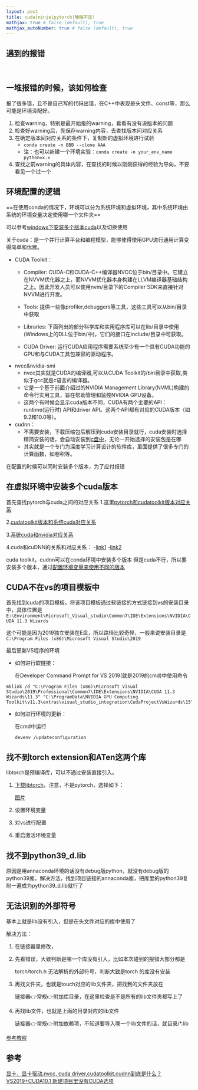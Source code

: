 ```yaml
---
layout: post
title: cuda|ninja|pytorch|睡眠不足!
mathjax: true # false (default), true
mathjax_autoNumber: true # false (default), true
---
```

## 遇到的报错

<br/>

## 一堆报错的时候，该如何检查

报了很多错，且不是自己写的代码出错，在C++中表现是头文件、const等，那么可能是环境没配好。

1. 检查warning，特别是最开始报的warning，看看有没有说版本的问题
2. 检查好warning后，先保存warning内容，去查找版本间对应关系
3. 在确定版本间对应关系的条件下，复制新的虚拟环境进行试验
   - `conda create -n BBB --clone AAA`
   - 注：也可以新建一个环境实验：`conda create -n your_env_name python=x.x`
4. 查找之前warning的具体内容，在查找的时候以刚刚获得的经验为导向，不要看见一个试一个

## 环境配置的逻辑

==在使用conda的情况下，环境可以分为系统环境和虚拟环境，其中系统环境由系统的环境变量决定使用哪一个文件夹==

可以参考[windows下安装多个版本cuda](https://blog.csdn.net/zsc201825/article/details/91149550)以及切换使用

关于cuda：是一个并行计算平台和编程模型，能够使得使用GPU进行通用计算变得简单和优雅。

- CUDA Toolkit：
  - Compiler: CUDA-C和CUDA-C++编译器NVCC位于bin/目录中。它建立在NVVM优化器之上，而NVVM优化器本身构建在LLVM编译器基础结构之上。因此开发人员可以使用nvm/目录下的Compiler SDK来直接针对NVVM进行开发。

  - Tools: 提供一些像profiler,debuggers等工具，这些工具可以从bin/目录中获取

  - Libraries: 下面列出的部分科学库和实用程序库可以在lib/目录中使用(Windows上的DLL位于bin/中)，它们的接口在include/目录中可获取。
  - CUDA Driver: 运行CUDA应用程序需要系统至少有一个具有CUDA功能的GPU和与CUDA工具包兼容的驱动程序。
- nvcc&nvidia-smi
  - nvcc其实就是CUDA的编译器,可以从CUDA Toolkit的/bin目录中获取,类似于gcc就是c语言的编译器。
  - 它是一个基于前面介绍过的NVIDIA Management Library(NVML)构建的命令行实用工具，旨在帮助管理和监控NVIDIA GPU设备。
  - 这两个有时候会显示cuda版本不同，CUDA有两个主要的API：runtime(运行时) API和driver API。这两个API都有对应的CUDA版本（如9.2和10.0等）。
- cudnn：
  - 不需要安装，下载压缩包后解压到cuda安装目录就行，cuda安装时选择精简安装的话，会自动安装到[c盘中](https://)，无论一开始选择的安装包是在哪
  - 其实就是一个专门为深度学习计算设计的软件库，里面提供了很多专门的计算函数，如卷积等。

在配置的时候可以同时安装多个版本，为了应付报错

## 在虚拟环境中安装多个cuda版本
首先查找pytorch与cuda之间的对应关系
1.这里[pytorch和cudatoolkit版本对应关系](https://pytorch.org/get-started/previous-versions/)

2.[cudatoolkit版本和系统cuda对应关系](https://www.zhihu.com/question/344950161/answer/818139888)

3.[系统cuda和nvidia对应关系](https://blog.csdn.net/He_9520/article/details/100032803)

4.cuda和cuDNN的关系和对应关系：
  -[link1](https://www.jianshu.com/p/622f47f94784)
  -[link2](https://www.cnblogs.com/yeran/p/11345990.html)


cuda toolkit，cudnn可以在conda环境中安装多个版本
但是cuda不行，所以要安装多个版本，通过[配置环境变量来使用不同的版本](https://www.cnblogs.com/yhjoker/p/10972795.html)


## CUDA不在vs的项目模板中

首先找到cuda的项目模板，将该项目模板通过软链接的方式链接到vs的安装目录中，具体位置是`E:\Environment\Microsoft_Visual_studio\Common7\IDE\Extensions\NVIDIA\CUDA 11.3 Wizards`

这个可能是因为2019独立安装在E盘，所以路径比较奇怪，一般来说安装目录是`C:\Program Files (x86)\Microsoft Visual Studio\2019`

最后更新VS程序的环境

- 如何进行软链接：
  
  在Developer Command Prompt for VS 2019(就是2019的cmd)中使用命令

```
mklink /d "C:\Program Files (x86)\Microsoft Visual Studio\2019\Professional\Common7\IDE\Extensions\NVIDIA\CUDA 11.3 Wizards\11.3" "C:\ProgramData\NVIDIA GPU Computing Toolkit\v11.3\extras\visual_studio_integration\CudaProjectVsWizards\15"
```

- 如何进行环境的更新：
  
  在cmd中运行
  ```
  devenv /updateconfiguration
  ```
## 找不到torch extension和ATen这两个库

libtorch是预编译库，可以不通过安装直接引入。

1. [下载libtorch](https://pytorch.org/get-started/locally/)，注意，不是pytorch，选择如下：
   
   [图片](https://img2022.cnblogs.com/blog/1603920/202208/1603920-20220808165421957-503784113.png)
2. 设置环境变量
3. 对vs进行配置
4. 重启激活环境变量

## 找不到python39_d.lib

原因是用annaconda环境的话没有debug版python，就没有debug版的python39库，解决方法，找到项目链接的annaconda库，把库里的python39复制一遍成为python39_d.lib就行了

## 无法识别的外部符号

基本上就是lib没有引入，但是在头文件对应的库中使用了

解决方法：

1. 在链接器里修改，
2. 先看错误，大致判断是哪一个库没有引入，比如本次碰到的报错大部分都是
   
   torch/torch.h 无法解析的外部符号，判断大致是torch 的库没有安装
3. 再找文件夹，也就是touch对应的lib文件夹，把找到的文件夹放在
   
   链接器👉常规👉附加库目录，在这里检查是不是所有的lib文件夹都写上了
4. 再找lib文件，也就是上面的目录对应的lib文件
   
      链接器👉常规👉附加依赖项，不知道要导入哪一个lib文件的话，就目录/*.lib


[参考教程](https://www.cnblogs.com/yanshw/p/16562659.html)

## 参考

[显卡，显卡驱动,nvcc, cuda driver,cudatoolkit,cudnn到底是什么？](https://zhuanlan.zhihu.com/p/91334380)
[VS2019+CUDA10.1 新建项目里没有CUDA选项](https://blog.csdn.net/weixin_39591031/article/details/124462430)

